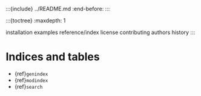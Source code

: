 :::{include} ../README.md
:end-before: <!-- end-docs -->
:::


:::{toctree}
:maxdepth: 1

installation
examples
reference/index
license
contributing
authors
history
:::


# Indices and tables

- {ref}`genindex`
- {ref}`modindex`
- {ref}`search`
